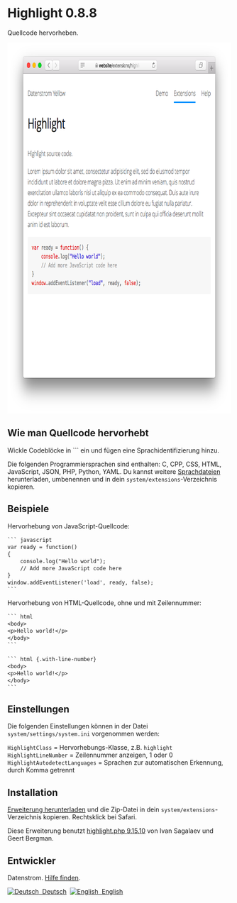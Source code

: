 Highlight 0.8.8
===============
Quellcode hervorheben.

<p align="center"><img src="highlight-screenshot.png?raw=true" width="795" height="836" alt="Bildschirmfoto"></p>

## Wie man Quellcode hervorhebt

Wickle Codeblöcke in \`\`\` ein und fügen eine Sprachidentifizierung hinzu.

Die folgenden Programmiersprachen sind enthalten: C, CPP, CSS, HTML, JavaScript, JSON, PHP, Python, YAML. Du kannst weitere [Sprachdateien](https://github.com/scrivo/highlight.php/tree/master/Highlight/languages) herunterladen, umbenennen und in dein `system/extensions`-Verzeichnis kopieren.

## Beispiele

Hervorhebung von JavaScript-Quellcode:

    ``` javascript
    var ready = function() 
    {
        console.log("Hello world");
        // Add more JavaScript code here
    }
    window.addEventListener('load', ready, false);
    ```

Hervorhebung von HTML-Quellcode, ohne und mit Zeilennummer:
    
    ``` html
    <body>
    <p>Hello world!</p>
    </body>
    ```

    ``` html {.with-line-number}
    <body>
    <p>Hello world!</p>
    </body>
    ```

## Einstellungen

Die folgenden Einstellungen können in der Datei `system/settings/system.ini` vorgenommen werden:

`HighlightClass` = Hervorhebungs-Klasse, z.B. `highlight`  
`HighlightLineNumber` = Zeilennummer anzeigen, 1 oder 0   
`HighlightAutodetectLanguages` = Sprachen zur automatischen Erkennung, durch Komma getrennt  

## Installation

[Erweiterung herunterladen](https://github.com/datenstrom/yellow-extensions/raw/master/zip/highlight.zip) und die Zip-Datei in dein `system/extensions`-Verzeichnis kopieren. Rechtsklick bei Safari.

Diese Erweiterung benutzt [highlight.php 9.15.10](https://github.com/scrivo/highlight.php) von Ivan Sagalaev und Geert Bergman.

## Entwickler

Datenstrom. [Hilfe finden](https://datenstrom.se/de/yellow/help/).

<p>
<a href="README-de.md"><img src="https://raw.githubusercontent.com/datenstrom/yellow-extensions/master/source/help/language-de.png" width="15" height="15" alt="Deutsch">&nbsp; Deutsch</a>&nbsp;
<a href="README.md"><img src="https://raw.githubusercontent.com/datenstrom/yellow-extensions/master/source/help/language-en.png" width="15" height="15" alt="English">&nbsp; English</a>&nbsp;
</p>

